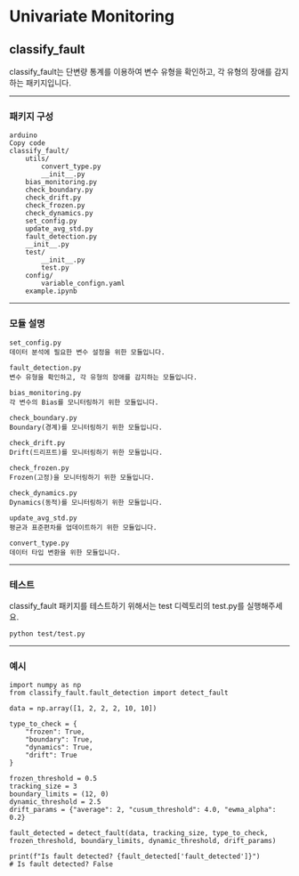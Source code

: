 # Univariate Monitoring

## classify_fault
classify_fault는 단변량 통계를 이용하여 변수 유형을 확인하고, 각 유형의 장애를 감지하는 패키지입니다.

---

### 패키지 구성
```
arduino
Copy code
classify_fault/
    utils/
        convert_type.py
        __init__.py
    bias_monitoring.py
    check_boundary.py
    check_drift.py
    check_frozen.py
    check_dynamics.py
    set_config.py
    update_avg_std.py
    fault_detection.py
    __init__.py
    test/
        __init__.py
        test.py
    config/
        variable_confign.yaml
    example.ipynb
```
---

### 모듈 설명
    set_config.py
    데이터 분석에 필요한 변수 설정을 위한 모듈입니다.

    fault_detection.py
    변수 유형을 확인하고, 각 유형의 장애를 감지하는 모듈입니다.

    bias_monitoring.py
    각 변수의 Bias를 모니터링하기 위한 모듈입니다.

    check_boundary.py
    Boundary(경계)를 모니터링하기 위한 모듈입니다.

    check_drift.py
    Drift(드리프트)를 모니터링하기 위한 모듈입니다.

    check_frozen.py
    Frozen(고정)을 모니터링하기 위한 모듈입니다.

    check_dynamics.py
    Dynamics(동적)를 모니터링하기 위한 모듈입니다.

    update_avg_std.py
    평균과 표준편차를 업데이트하기 위한 모듈입니다.

    convert_type.py
    데이터 타입 변환을 위한 모듈입니다.

---

### 테스트
classify_fault 패키지를 테스트하기 위해서는 test 디렉토리의 test.py를 실행해주세요.
```
python test/test.py
```
---

### 예시
```
import numpy as np
from classify_fault.fault_detection import detect_fault

data = np.array([1, 2, 2, 2, 10, 10])

type_to_check = {
    "frozen": True,
    "boundary": True,
    "dynamics": True,
    "drift": True
}

frozen_threshold = 0.5
tracking_size = 3
boundary_limits = (12, 0)
dynamic_threshold = 2.5
drift_params = {"average": 2, "cusum_threshold": 4.0, "ewma_alpha": 0.2}

fault_detected = detect_fault(data, tracking_size, type_to_check, frozen_threshold, boundary_limits, dynamic_threshold, drift_params)

print(f"Is fault detected? {fault_detected['fault_detected']}")
# Is fault detected? False
```